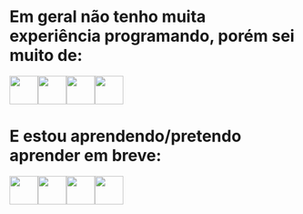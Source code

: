 # Em geral não tenho muita experiência programando, porém sei muito de:

<div style="display: flex;">
    <img src="https://cdn.jsdelivr.net/gh/devicons/devicon@latest/icons/html5/html5-original-wordmark.svg" style="width:50px;"/>
    <img src="https://cdn.jsdelivr.net/gh/devicons/devicon@latest/icons/css3/css3-original-wordmark.svg" style="width:50px;"/>
    <img src="https://cdn.jsdelivr.net/gh/devicons/devicon@latest/icons/php/php-plain.svg" style="width:50px;"/>
    <img src="https://cdn.jsdelivr.net/gh/devicons/devicon@latest/icons/javascript/javascript-original.svg" style="width: 50px";/>
</div>

# E estou aprendendo/pretendo aprender em breve:

<div style="display: flex;">
    <img src="https://cdn.jsdelivr.net/gh/devicons/devicon@latest/icons/python/python-original-wordmark.svg" style="width: 50px;" />
    <img src="https://cdn.jsdelivr.net/gh/devicons/devicon@latest/icons/java/java-original-wordmark.svg" style="width: 50px";/>
    <img src="https://cdn.jsdelivr.net/gh/devicons/devicon@latest/icons/cplusplus/cplusplus-original.svg" style="width: 50px"; />
    <img src="https://cdn.jsdelivr.net/gh/devicons/devicon@latest/icons/csharp/csharp-original.svg" style="width: 50px;" />     
</div>
